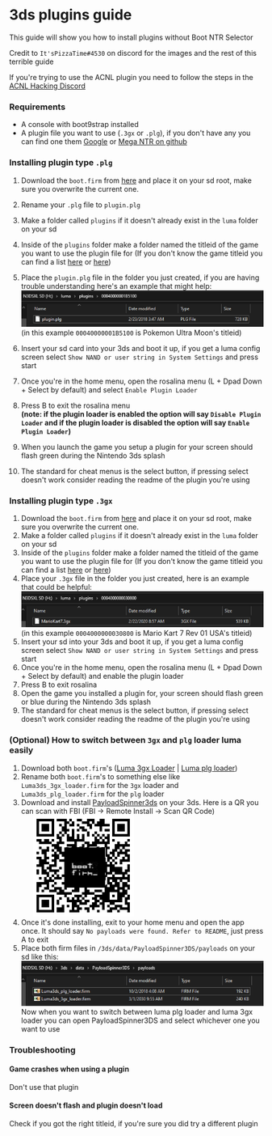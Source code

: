 # 3ds plugins guide

This guide will show you how to install plugins without Boot NTR Selector

Credit to `It'sPizzaTime#4530` on discord for the images and the rest of this terrible guide

If you're trying to use the ACNL plugin you need to follow the steps in the [ACNL Hacking Discord](https://discord.gg/EZSxqRr)

### Requirements

* A console with boot9strap installed
* A plugin file you want to use (`.3gx` or `.plg`), if you don't have any you can find one them [Google](https://google.com) or [Mega NTR on github](https://github.com/ItsDeidara/MegaNTR/tree/master/Plugins/plugin)

### Installing plugin type `.plg`

1. Download the `boot.firm` from [here](http://badda.de/lumamod/Luma3DS_v9.1-7-gbd15f_mod.7z) and place it on your sd root, make sure you overwrite the current one.
2. Rename your `.plg` file to `plugin.plg`
3. Make a folder called `plugins` if it doesn't already exist in the `luma` folder on your sd
4. Inside of the `plugins` folder make a folder named the titleid of the game you want to use the plugin file for (If you don't know the game titleid you can find a list [here](http://3dsdb.com) or [here](https://hax0kartik.github.io/3dsdb/))
5. Place the `plugin.plg` file in the folder you just created, if you are having trouble understanding here's an example that might help: <br/>
![plg location](/files/pic/plg_location.png)<br/>
(in this example `00040000001B5100` is Pokemon Ultra Moon's titleid)

6. Insert your sd card into your 3ds and boot it up, if you get a luma config screen select `Show NAND or user string in System Settings` and press start
7. Once you're in the home menu, open the rosalina menu (L + Dpad Down + Select by default) and select `Enable Plugin Loader`
8. Press B to exit the rosalina menu<br/>**(note: if the plugin loader is enabled the option will say `Disable Plugin Loader` and if the plugin loader is disabled the option will say `Enable Plugin Loader`)**<br/>
9. When you launch the game you setup a plugin for your screen should flash green during the Nintendo 3ds splash
10. The standard for cheat menus is the select button, if pressing select doesn't work consider reading the readme of the plugin you're using

### Installing plugin type `.3gx`

1. Download the `boot.firm` from [here](https://github.com/mariohackandglitch/Luma3DS/releases/latest/) and place it on your sd root, make sure you overwrite the current one.
2. Make a folder called `plugins` if it doesn't already exist in the `luma` folder on your sd
3. Inside of the `plugins` folder make a folder named the titleid of the game you want to use the plugin file for (If you don't know the game titleid you can find a list [here](http://3dsdb.com) or [here](https://hax0kartik.github.io/3dsdb/))
4. Place your `.3gx` file in the folder you just created, here is an example that could be helpful:
![3gx location](/files/pic/3gx_location.png) <br/> (in this example `0004000000030800` is Mario Kart 7 Rev 01 USA's titleid)
5. Insert your sd into your 3ds and boot it up, if you get a luma config screen select `Show NAND or user string in System Settings` and press start
6. Once you're in the home menu, open the rosalina menu (L + Dpad Down + Select by default) and enable the plugin loader
7. Press B to exit rosalina
8. Open the game you installed a plugin for, your screen should flash green or blue during the Nintendo 3ds splash
9. The standard for cheat menus is the select button, if pressing select doesn't work consider reading the readme of the plugin you're using

### (Optional) How to switch between `3gx` and `plg` loader luma easily

1. Download both `boot.firm`'s ([Luma 3gx Loader](https://github.com/mariohackandglitch/Luma3DS/releases/latest/) | [Luma plg loader](http://badda.de/lumamod/Luma3DS_v9.1-7-gbd15f_mod.7z))
2. Rename both `boot.firm`'s to something else like `Luma3ds_3gx_loader.firm` for the `3gx` loader and `Luma3ds_plg_loader.firm` for the `plg` loader
3. Download and install [PayloadSpinner3ds](https://github.com/SaturnSH2x2/PayloadSpinner3DS/releases/latest) on your 3ds. Here is a QR you can scan with FBI (FBI -> Remote Install -> Scan QR Code)  
&nbsp;&nbsp;&nbsp;&nbsp;&nbsp;&nbsp;![PayloadSpinner3ds QR](/files/pic/payload_spinner_3ds_qr.png)
4. Once it's done installing, exit to your home menu and open the app once. It should say `No payloads were found. Refer to README`, just press A to exit
5. Place both firm files in `/3ds/data/PayloadSpinner3DS/payloads` on your sd like this:
![PayloadSpinner3ds payload location](/files/pic/payload_spinner_3ds_payload_location.png)<br/>
  Now when you want to switch between luma plg loader and luma 3gx loader you can open PayloadSpinner3DS and select whichever one you want to use

### Troubleshooting

#### **Game crashes when using a plugin**

Don't use that plugin

#### **Screen doesn't flash and plugin doesn't load**

Check if you got the right titleid, if you're sure you did try a different plugin
